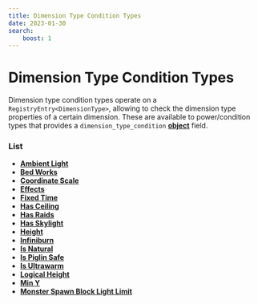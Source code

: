 ```yaml
---
title: Dimension Type Condition Types
date: 2023-01-30
search:
    boost: 1
---
```


#   Dimension Type Condition Types

Dimension type condition types operate on a `RegistryEntry<DimensionType>`, allowing to check the dimension type properties of a certain dimension. These are available to power/condition types that provides a `dimension_type_condition` [**object**][1] field.


### List

* [**Ambient Light**](dimension_type_condition_types/ambient_light.md)
* [**Bed Works**](dimension_type_condition_types/bed_works.md)
* [**Coordinate Scale**](dimension_type_condition_types/coordinate_scale.md)
* [**Effects**](dimension_type_condition_types/effects.md)
* [**Fixed Time**](dimension_type_condition_types/fixed_time.md)
* [**Has Ceiling**](dimension_type_condition_types/has_ceiling.md)
* [**Has Raids**](dimension_type_condition_types/has_raids.md)
* [**Has Skylight**](dimension_type_condition_types/has_skylight.md)
* [**Height**](dimension_type_condition_types/height.md)
* [**Infiniburn**](dimension_type_condition_types/infiniburn.md)
* [**Is Natural**](dimension_type_condition_types/is_natural.md)
* [**Is Piglin Safe**](dimension_type_condition_types/is_piglin_safe.md)
* [**Is Ultrawarm**](dimension_type_condition_types/is_ultrawarm.md)
* [**Logical Height**](dimension_type_condition_types/logical_height.md)
* [**Min Y**](dimension_type_condition_types/min_y.md)
* [**Monster Spawn Block Light Limit**](dimension_type_condition_types/monster_spawn_block_light_limit.md)



[1]: https://origins.readthedocs.io/en/latest/types/data_types/object
